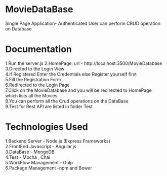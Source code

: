 # MovieDataBase
Single Page Application- Authenticated User can perform CRUD operation on Database

# Documentation
1.Run the server.js 
2.HomePage: url - http://localhost:3500/MovieDatabase</br>
3.Directed to the Login View</br>
4.If Registered Enter the Credentials else Register yourself first</br>
5.Fill the Registration Form </br>
6.Redirected to the Login Page </br>
7.Click on the MovieDatabase and you will be redirected to HomePage which lists all the Movies</br>
8.You can perform all the Crud operations on the DataBase</br>
9.Test for Rest API are listed in folder Test</br>


# Technologies Used
1.Backend Server - Node.js (Express Frameworks)</br>
2.FrontEnd Javascript - Angular.js </br>
3.DataBase - MongoDB  </br>
4.Test - Mocha , Chai  </br>
5.WorkFlow Management - Gulp </br>
6.Package Management -npm and Bower </br>




